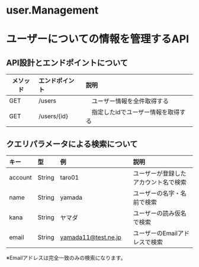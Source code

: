 # user.Management

# ユーザーについての情報を管理するAPI

## API設計とエンドポイントについて

| メソッド | エンドポイント     | 説明                  |
|------|:------------|:--------------------|
| GET  | /users      | 　ユーザー情報を全件取得する      |
| GET  | /users/{id} | 　指定したidでユーザー情報を取得する |

## クエリパラメータによる検索について

| キー      | 型      | 例                    | 説明                 |
|:--------|:-------|:---------------------|:-------------------|
| account | String | taro01               | ユーザーが登録したアカウント名で検索 |
| name    | String | yamada　              | ユーザーの名字・名前で検索      |
| kana    | String | ヤマダ　                 | ユーザーの読み仮名で検索       |
| email   | String | yamada11@test.ne.jp　 | ユーザーのEmailアドレスで検索  |

※Emailアドレスは完全一致のみの検索になります。
